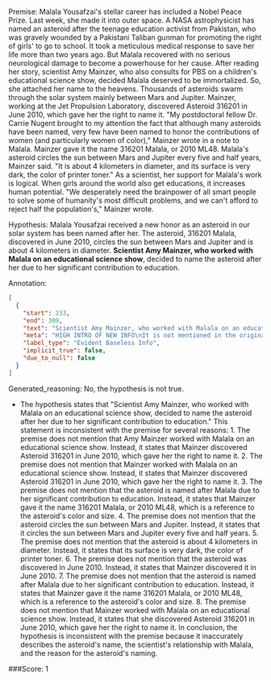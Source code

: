 
Premise:
Malala Yousafzai's stellar career has included a Nobel Peace Prize. Last week, she made it into outer space. A NASA astrophysicist has named an asteroid after the teenage education activist from Pakistan, who was gravely wounded by a Pakistani Taliban gunman for promoting the right of girls' to go to school. It took a meticulous medical response to save her life more than two years ago. But Malala recovered with no serious neurological damage to become a powerhouse for her cause. After reading her story, scientist Amy Mainzer, who also consults for PBS on a children's educational science show, decided Malala deserved to be immortalized. So, she attached her name to the heavens. Thousands of asteroids swarm through the solar system mainly between Mars and Jupiter. Mainzer, working at the Jet Propulsion Laboratory, discovered Asteroid 316201 in June 2010, which gave her the right to name it. "My postdoctoral fellow Dr. Carrie Nugent brought to my attention the fact that although many asteroids have been named, very few have been named to honor the contributions of women (and particularly women of color)," Mainzer wrote in a note to Malala. Mainzer gave it the name 316201 Malala, or 2010 ML48. Malala's asteroid circles the sun between Mars and Jupiter every five and half years, Mainzer said. "It is about 4 kilometers in diameter, and its surface is very dark, the color of printer toner." As a scientist, her support for Malala's work is logical. When girls around the world also get educations, it increases human potential. "We desperately need the brainpower of all smart people to solve some of humanity's most difficult problems, and we can't afford to reject half the population's," Mainzer wrote.


Hypothesis:
Malala Yousafzai received a new honor as an asteroid in our solar system has been named after her. The asteroid, 316201 Malala, discovered in June 2010, circles the sun between Mars and Jupiter and is about 4 kilometers in diameter. **Scientist Amy Mainzer, who worked with Malala on an educational science show**, decided to name the asteroid after her due to her significant contribution to education.

Annotation:
```json
[
  {
    "start": 233,
    "end": 309,
    "text": "Scientist Amy Mainzer, who worked with Malala on an educational science show",
    "meta": "HIGH INTRO OF NEW INFO\nIt is not mentioned in the original source that Scientist Amy Mainzer worked with Malala on an educational science show.",
    "label_type": "Evident Baseless Info",
    "implicit_true": false,
    "due_to_null": false
  }
]
```

Generated_reasoning:
No, the hypothesis is not true. 
- The hypothesis states that "Scientist Amy Mainzer, who worked with Malala on an educational science show, decided to name the asteroid after her due to her significant contribution to education." This statement is inconsistent with the premise for several reasons: 1. The premise does not mention that Amy Mainzer worked with Malala on an educational science show. Instead, it states that Mainzer discovered Asteroid 316201 in June 2010, which gave her the right to name it. 2. The premise does not mention that Mainzer worked with Malala on an educational science show. Instead, it states that Mainzer discovered Asteroid 316201 in June 2010, which gave her the right to name it. 3. The premise does not mention that the asteroid is named after Malala due to her significant contribution to education. Instead, it states that Mainzer gave it the name 316201 Malala, or 2010 ML48, which is a reference to the asteroid's color and size. 4. The premise does not mention that the asteroid circles the sun between Mars and Jupiter. Instead, it states that it circles the sun between Mars and Jupiter every five and half years. 5. The premise does not mention that the asteroid is about 4 kilometers in diameter. Instead, it states that its surface is very dark, the color of printer toner. 6. The premise does not mention that the asteroid was discovered in June 2010. Instead, it states that Mainzer discovered it in June 2010. 7. The premise does not mention that the asteroid is named after Malala due to her significant contribution to education. Instead, it states that Mainzer gave it the name 316201 Malala, or 2010 ML48, which is a reference to the asteroid's color and size. 8. The premise does not mention that Mainzer worked with Malala on an educational science show. Instead, it states that she discovered Asteroid 316201 in June 2010, which gave her the right to name it. In conclusion, the hypothesis is inconsistent with the premise because it inaccurately describes the asteroid's name, the scientist's relationship with Malala, and the reason for the asteroid's naming.

###Score:
1
